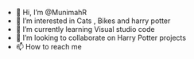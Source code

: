 - 👋 Hi, I’m @MunimahR
- 👀 I’m interested in Cats , Bikes and harry potter
- 🌱 I’m currently learning Visual studio code
- 💞️ I’m looking to collaborate on Harry Potter projects
- 📫 How to reach me 

<!---
MunimahR/MunimahR is a ✨ special ✨ repository because its `README.md` (this file) appears on your GitHub profile.
You can click the Preview link to take a look at your changes.
--->
